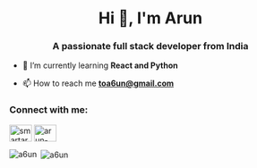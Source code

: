 <h1 align="center">Hi 👋, I'm Arun</h1>
<h3 align="center">A passionate full stack developer from India</h3>

- 🌱 I’m currently learning **React and Python**

- 📫 How to reach me **toa6un@gmail.com**

<h3 align="left">Connect with me:</h3>
<p align="left">
<a href="https://twitter.com/smartarun777" target="blank"><img align="center" src="https://cdn.jsdelivr.net/npm/simple-icons@3.0.1/icons/twitter.svg" alt="smartarun777" height="30" width="40" /></a>
<a href="https://linkedin.com/in/arun-kumar-a39320ab" target="blank"><img align="center" src="https://cdn.jsdelivr.net/npm/simple-icons@3.0.1/icons/linkedin.svg" alt="arun-kumar-a39320ab" height="30" width="40" /></a>
</p>

<p><img align="left" src="https://github-readme-stats.vercel.app/api/top-langs?username=a6un&show_icons=true&locale=en&layout=compact" alt="a6un" /></p>

<p>&nbsp;<img align="center" src="https://github-readme-stats.vercel.app/api?username=a6un&show_icons=true&locale=en" alt="a6un" /></p>
